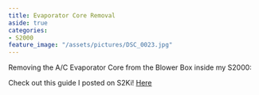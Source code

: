 ```yaml
---
title: Evaporator Core Removal
aside: true
categories:
- S2000
feature_image: "/assets/pictures/DSC_0023.jpg"
---
```


Removing the A/C Evaporator Core from the Blower Box inside my S2000:
<!-- this part ^^ is how much shows in the description of the post by using a parachgraph format it autmoatically pics how much to show -->
<!-- more -->

Check out this guide I posted on S2Ki! [Here](https://www.s2ki.com/forums/s2000-under-hood-22/removing-evaporator-core-blower-box-1218273/#post25046901)